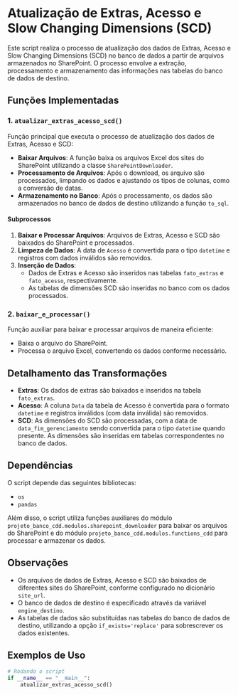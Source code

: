 # Atualização de Extras, Acesso e Slow Changing Dimensions (SCD)

Este script realiza o processo de atualização dos dados de Extras, Acesso e Slow Changing Dimensions (SCD) no banco de dados a partir de arquivos armazenados no SharePoint. O processo envolve a extração, processamento e armazenamento das informações nas tabelas do banco de dados de destino.

## Funções Implementadas

### 1. `atualizar_extras_acesso_scd()`
Função principal que executa o processo de atualização dos dados de Extras, Acesso e SCD:
- **Baixar Arquivos**: A função baixa os arquivos Excel dos sites do SharePoint utilizando a classe `SharePointDownloader`.
- **Processamento de Arquivos**: Após o download, os arquivo são processados, limpando os dados e ajustando os tipos de colunas, como a conversão de datas.
- **Armazenamento no Banco**: Após o processamento, os dados são armazenados no banco de dados de destino utilizando a função `to_sql`.

#### Subprocessos
1. **Baixar e Processar Arquivos**: Arquivos de Extras, Acesso e SCD são baixados do SharePoint e processados.
2. **Limpeza de Dados**: A data de `Acesso` é convertida para o tipo `datetime` e registros com dados inválidos são removidos.
3. **Inserção de Dados**:
   - Dados de Extras e Acesso são inseridos nas tabelas `fato_extras` e `fato_acesso`, respectivamente.
   - As tabelas de dimensões SCD são inseridas no banco com os dados processados.

### 2. `baixar_e_processar()`
Função auxiliar para baixar e processar arquivos de maneira eficiente:
- Baixa o arquivo do SharePoint.
- Processa o arquivo Excel, convertendo os dados conforme necessário.

## Detalhamento das Transformações

- **Extras**: Os dados de extras são baixados e inseridos na tabela `fato_extras`.
- **Acesso**: A coluna `Data` da tabela de Acesso é convertida para o formato `datetime` e registros inválidos (com data inválida) são removidos.
- **SCD**: As dimensões do SCD são processadas, com a data de `data_fim_gerenciamento` sendo convertida para o tipo `datetime` quando presente. As dimensões são inseridas em tabelas correspondentes no banco de dados.

## Dependências

O script depende das seguintes bibliotecas:
- `os`
- `pandas`

Além disso, o script utiliza funções auxiliares do módulo `projeto_banco_cdd.modulos.sharepoint_downloader` para baixar os arquivos do SharePoint e do módulo `projeto_banco_cdd.modulos.functions_cdd` para processar e armazenar os dados.

## Observações

- Os arquivos de dados de Extras, Acesso e SCD são baixados de diferentes sites do SharePoint, conforme configurado no dicionário `site_url`.
- O banco de dados de destino é especificado através da variável `engine_destino`.
- As tabelas de dados são substituídas nas tabelas do banco de dados de destino, utilizando a opção `if_exists='replace'` para sobrescrever os dados existentes.

## Exemplos de Uso

```python
# Rodando o script
if __name__ == "__main__":
    atualizar_extras_acesso_scd()
